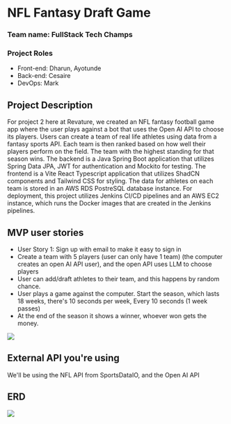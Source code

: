 # NFL Fantasy Draft Game

### Team name: FullStack Tech Champs

### Project Roles

- Front-end: Dharun, Ayotunde
- Back-end: Cesaire
- DevOps: Mark

## Project Description

For project 2 here at Revature, we created an NFL fantasy football game app where the user plays against a bot that uses the Open AI API to choose its players. Users can create a team of real life athletes using data from a fantasy sports API. Each team is then ranked based on how well their players perform on the field. The team with the highest standing for that season wins. The backend is a Java Spring Boot application that utilizes Spring Data JPA, JWT for authentication and Mockito for testing. The frontend is a Vite React Typescript application that utilizes ShadCN components and Tailwind CSS for styling. The data for athletes on each team is stored in an AWS RDS PostreSQL database instance. For deployment, this project utilizes Jenkins CI/CD pipelines and an AWS EC2 instance, which runs the Docker images that are created in the Jenkins pipelines.

## MVP user stories

- User Story 1: Sign up with email to make it easy to sign in
- Create a team with 5 players (user can only have 1 team) (the computer creates an open AI API user), and the open API uses LLM to choose players
- User can add/draft athletes to their team, and this happens by random chance.
- User plays a game against the computer. Start the season, which lasts 18 weeks, there's 10 seconds per week, Every 10 seconds (1 week passes)
- At the end of the season it shows a winner, whoever won gets the money.

<img src="P2-Frontend-Design.png">

## External API you're using

We'll be using the NFL API from SportsDataIO, and the Open AI API

## ERD

<img src="P2-ERD-Design.png">

